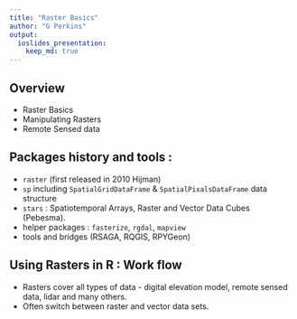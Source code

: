 ```yaml
---
title: "Raster Basics"
author: "G Perkins"
output:
  ioslides_presentation:
    keep_md: true
---
```

<!--
Copyright 2019 Province of British Columbia

Licensed under the Apache License, Version 2.0 (the "License");
you may not use this file except in compliance with the License.
You may obtain a copy of the License at

http://www.apache.org/licenses/LICENSE-2.0

Unless required by applicable law or agreed to in writing, software distributed under the License is distributed on an "AS IS" BASIS,
WITHOUT WARRANTIES OR CONDITIONS OF ANY KIND, either express or implied.
See the License for the specific language governing permissions and limitations under the License.
-->






## Overview 

- Raster Basics
- Manipulating Rasters 
- Remote Sensed data 




## Packages history and tools : 

- `raster` (first released in 2010 Hijman)
- `sp` including  `SpatialGridDataFrame` & `SpatialPixalsDataFrame` data structure
- `stars` : Spatiotemporal Arrays, Raster and Vector Data Cubes (Pebesma).
- helper packages : `fasterize`, `rgdal`, `mapview` 
- tools and bridges (RSAGA, RQGIS, RPYGeon)



## Using Rasters in R : Work flow 

- Rasters cover all types of data - digital elevation model, remote sensed data, lidar and many others. 
- Often switch between raster and vector data sets. 


